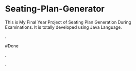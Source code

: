 # Seating-Plan-Generator

This is My Final Year Project of Seating Plan Generation During Examinations. It is totally developed using Java Language.




































.





















































#Done










































































































.




































































































































































































































































































































































































































































































.






































